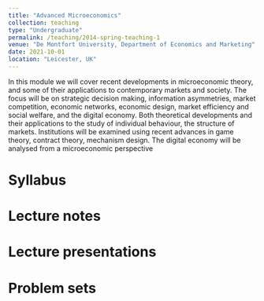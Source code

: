 ```yaml
---
title: "Advanced Microeconomics"
collection: teaching
type: "Undergraduate"
permalink: /teaching/2014-spring-teaching-1
venue: "De Montfort University, Department of Economics and Marketing"
date: 2021-10-01
location: "Leicester, UK"
---
```


In this module we will cover recent developments in microeconomic theory, and some of their applications to contemporary markets and society.  The focus will be on strategic decision making, information asymmetries, market competition, economic networks, economic design, market efficiency and social welfare, and the digital economy. Both theoretical developments and their applications to the study of individual behaviour, the structure of markets. Institutions will be examined using recent advances in game theory, contract theory, mechanism design. The digital economy will be analysed from a microeconomic perspective

Syllabus
======
Lecture notes
======
Lecture presentations
======
Problem sets
======
